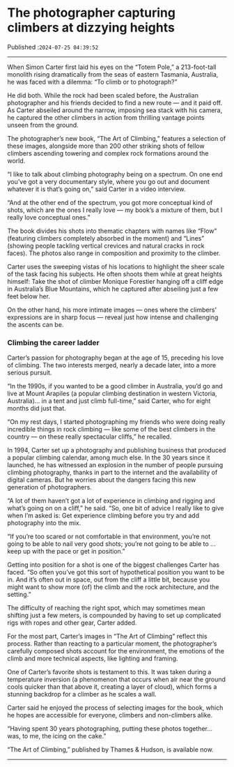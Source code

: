 # The photographer capturing climbers at dizzying heights

Published :`2024-07-25 04:39:52`

---

When Simon Carter first laid his eyes on the “Totem Pole,” a 213-foot-tall monolith rising dramatically from the seas of eastern Tasmania, Australia, he was faced with a dilemma: “To climb or to photograph?”

He did both. While the rock had been scaled before, the Australian photographer and his friends decided to find a new route — and it paid off. As Carter abseiled around the narrow, imposing sea stack with his camera, he captured the other climbers in action from thrilling vantage points unseen from the ground.

The photographer’s new book, “The Art of Climbing,” features a selection of these images, alongside more than 200 other striking shots of fellow climbers ascending towering and complex rock formations around the world.

“I like to talk about climbing photography being on a spectrum. On one end you’ve got a very documentary style, where you go out and document whatever it is that’s going on,” said Carter in a video interview.

“And at the other end of the spectrum, you got more conceptual kind of shots, which are the ones I really love — my book’s a mixture of them, but I really love conceptual ones.”

The book divides his shots into thematic chapters with names like “Flow” (featuring climbers completely absorbed in the moment) and “Lines” (showing people tackling vertical crevices and natural cracks in rock faces). The photos also range in composition and proximity to the climber.

Carter uses the sweeping vistas of his locations to highlight the sheer scale of the task facing his subjects. He often shoots them while at great heights himself: Take the shot of climber Monique Forestier hanging off a cliff edge in Australia’s Blue Mountains, which he captured after abseiling just a few feet below her.

On the other hand, his more intimate images — ones where the climbers’ expressions are in sharp focus — reveal just how intense and challenging the ascents can be.

### Climbing the career ladder

Carter’s passion for photography began at the age of 15, preceding his love of climbing. The two interests merged, nearly a decade later, into a more serious pursuit.

“In the 1990s, if you wanted to be a good climber in Australia, you’d go and live at Mount Arapiles (a popular climbing destination in western Victoria, Australia)… in a tent and just climb full-time,” said Carter, who for eight months did just that.

“On my rest days, I started photographing my friends who were doing really incredible things in rock climbing — like some of the best climbers in the country — on these really spectacular cliffs,” he recalled.

In 1994, Carter set up a photography and publishing business that produced a popular climbing calendar, among much else. In the 30 years since it launched, he has witnessed an explosion in the number of people pursuing climbing photography, thanks in part to the internet and the availability of digital cameras. But he worries about the dangers facing this new generation of photographers.

“A lot of them haven’t got a lot of experience in climbing and rigging and what’s going on on a cliff,” he said. “So, one bit of advice I really like to give when I’m asked is: Get experience climbing before you try and add photography into the mix.

“If you’re too scared or not comfortable in that environment, you’re not going to be able to nail very good shots; you’re not going to be able to … keep up with the pace or get in position.”

Getting into position for a shot is one of the biggest challenges Carter has faced. “So often you’ve got this sort of hypothetical position you want to be in. And it’s often out in space, out from the cliff a little bit, because you might want to show more (of) the climb and the rock architecture, and the setting.”

The difficulty of reaching the right spot, which may sometimes mean shifting just a few meters, is compounded by having to set up complicated rigs with ropes and other gear, Carter added.

For the most part, Carter’s images in “The Art of Climbing” reflect this process. Rather than reacting to a particular moment, the photographer’s carefully composed shots account for the environment, the emotions of the climb and more technical aspects, like lighting and framing.

One of Carter’s favorite shots is testament to this. It was taken during a temperature inversion (a phenomenon that occurs when air near the ground cools quicker than that above it, creating a layer of cloud), which forms a stunning backdrop for a climber as he scales a wall.

Carter said he enjoyed the process of selecting images for the book, which he hopes are accessible for everyone, climbers and non-climbers alike.

“Having spent 30 years photographing, putting these photos together… was, to me, the icing on the cake.”

“The Art of Climbing,” published by Thames & Hudson, is available now.

---

